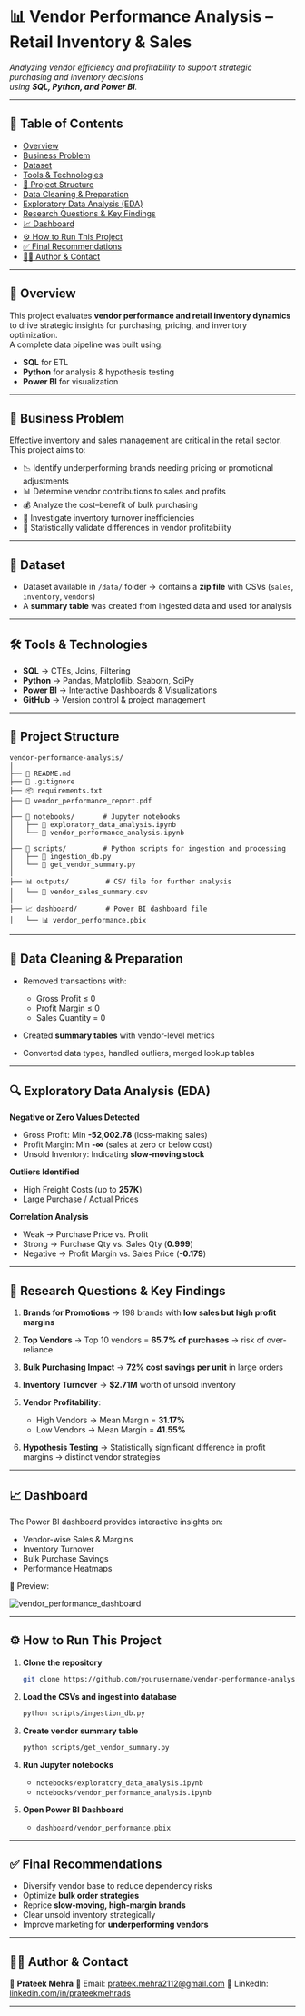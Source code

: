 # 📊 Vendor Performance Analysis – Retail Inventory & Sales

_Analyzing vendor efficiency and profitability to support strategic purchasing and inventory decisions  
using **SQL, Python, and Power BI**._

---

## 📑 Table of Contents
- [Overview](#overview)
- [Business Problem](#business-problem)
- [Dataset](#dataset)
- [Tools & Technologies](#tools--technologies)
- [📂 Project Structure](#-project-structure)
- [Data Cleaning & Preparation](#data-cleaning--preparation)
- [Exploratory Data Analysis (EDA)](#exploratory-data-analysis-eda)
- [Research Questions & Key Findings](#research-questions--key-findings)
- [📈 Dashboard](#dashboard)
- [⚙️ How to Run This Project](#how-to-run-this-project)
- [✅ Final Recommendations](#final-recommendations)
- [👨‍💻 Author & Contact](#author--contact)

---

## 🔎 Overview

This project evaluates **vendor performance and retail inventory dynamics** to drive strategic insights for
purchasing, pricing, and inventory optimization.  
A complete data pipeline was built using:  
- **SQL** for ETL  
- **Python** for analysis & hypothesis testing  
- **Power BI** for visualization  

---

## 🏪 Business Problem

Effective inventory and sales management are critical in the retail sector.  
This project aims to:  
- 📉 Identify underperforming brands needing pricing or promotional adjustments  
- 📊 Determine vendor contributions to sales and profits  
- 💰 Analyze the cost–benefit of bulk purchasing  
- 🔄 Investigate inventory turnover inefficiencies  
- 📐 Statistically validate differences in vendor profitability  

---

## 📂 Dataset

- Dataset available in `/data/` folder → contains a **zip file** with CSVs (`sales`, `inventory`, `vendors`)  
- A **summary table** was created from ingested data and used for analysis  

---

## 🛠️ Tools & Technologies
- **SQL** → CTEs, Joins, Filtering  
- **Python** → Pandas, Matplotlib, Seaborn, SciPy  
- **Power BI** → Interactive Dashboards & Visualizations  
- **GitHub** → Version control & project management  

---

## 📂 Project Structure

```text
vendor-performance-analysis/
│
├── 📄 README.md
├── 🛑 .gitignore
├── 📦 requirements.txt
├── 📑 vendor_performance_report.pdf
│
├── 📓 notebooks/       # Jupyter notebooks
│   ├── 📘 exploratory_data_analysis.ipynb
│   └── 📗 vendor_performance_analysis.ipynb
│
├── 🐍 scripts/         # Python scripts for ingestion and processing
│   ├── 📜 ingestion_db.py
│   └── 📜 get_vendor_summary.py
│
├── 📊 outputs/         # CSV file for further analysis
│   └── 📄 vendor_sales_summary.csv
│
├── 📈 dashboard/       # Power BI dashboard file
│   └── 📊 vendor_performance.pbix
````

---

## 🧹 Data Cleaning & Preparation

* Removed transactions with:

  * Gross Profit ≤ 0
  * Profit Margin ≤ 0
  * Sales Quantity = 0
* Created **summary tables** with vendor-level metrics
* Converted data types, handled outliers, merged lookup tables

---

## 🔍 Exploratory Data Analysis (EDA)

**Negative or Zero Values Detected**

* Gross Profit: Min **-52,002.78** (loss-making sales)
* Profit Margin: Min **-∞** (sales at zero or below cost)
* Unsold Inventory: Indicating **slow-moving stock**

**Outliers Identified**

* High Freight Costs (up to **257K**)
* Large Purchase / Actual Prices

**Correlation Analysis**

* Weak → Purchase Price vs. Profit
* Strong → Purchase Qty vs. Sales Qty (**0.999**)
* Negative → Profit Margin vs. Sales Price (**-0.179**)

---

## 📌 Research Questions & Key Findings

1. **Brands for Promotions** → 198 brands with **low sales but high profit margins**
2. **Top Vendors** → Top 10 vendors = **65.7% of purchases** → risk of over-reliance
3. **Bulk Purchasing Impact** → **72% cost savings per unit** in large orders
4. **Inventory Turnover** → **\$2.71M** worth of unsold inventory
5. **Vendor Profitability**:

   * High Vendors → Mean Margin = **31.17%**
   * Low Vendors → Mean Margin = **41.55%**
6. **Hypothesis Testing** → Statistically significant difference in profit margins → distinct vendor strategies

---

## 📈 Dashboard

The Power BI dashboard provides interactive insights on:

* Vendor-wise Sales & Margins
* Inventory Turnover
* Bulk Purchase Savings
* Performance Heatmaps

📌 Preview:

![vendor\_performance\_dashboard](images/dashboard.png)

---

## ⚙️ How to Run This Project

1. **Clone the repository**

   ```bash
   git clone https://github.com/yourusername/vendor-performance-analysis.git
   ```

2. **Load the CSVs and ingest into database**

   ```bash
   python scripts/ingestion_db.py
   ```

3. **Create vendor summary table**

   ```bash
   python scripts/get_vendor_summary.py
   ```

4. **Run Jupyter notebooks**

   * `notebooks/exploratory_data_analysis.ipynb`
   * `notebooks/vendor_performance_analysis.ipynb`

5. **Open Power BI Dashboard**

   * `dashboard/vendor_performance.pbix`

---

## ✅ Final Recommendations

* Diversify vendor base to reduce dependency risks
* Optimize **bulk order strategies**
* Reprice **slow-moving, high-margin brands**
* Clear unsold inventory strategically
* Improve marketing for **underperforming vendors**

---

## 👨‍💻 Author & Contact

📌 **Prateek Mehra**
📧 Email: [prateek.mehra2112@gmail.com](mailto:prateek.mehra2112@gmail.com)
🔗 LinkedIn: [linkedin.com/in/prateekmehrads](https://linkedin.com/in/prateekmehrads)

---


